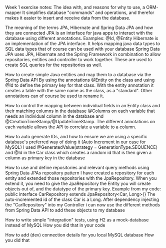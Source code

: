 Week 1 exercise notes:
The idea with, and reasons for why to use, a ORM-mapper
  It simplifies database "commands" and operations, and therefor makes it easier to insert and receive data from the database.
   
The meaning of the terms JPA, Hibernate and Spring Data JPA and how they are connected
   JPA is an interface for java apps to interact with the database using different annotations. Examples: @Id, @Entity
   Hibernate is an implementation of the JPA interface. It helps mapping java data types to SQL data types that of course can be used with your database
   Spring Data JPA uses JPA, Hibernate and the Spring Framework in combination to allow repositories, entities and controller to work together. 
   These are used to create SQL queries for the repositories as well.
   
How to create simple Java entities and map them to a database via the Spring Data API
   By using the annotations @Entity on the class and using @Id to define the primary key for that class. With the entity annotation it creates a table with the same name as the class, as a "standard". 
   Other annotations can of course be used to rename it. 
   
How to control the mapping between individual fields in an Entity class and their matching columns in the database
   @Columns on each variable that needs an individual column in the database and @CreationTimeStamp/@UpdateTimeStamp.
   The different annotations on each variable allows the API to correlate a variable to a column.
   
How to auto generate IDs, and how to ensure we are using  a specific database's preferred way of doing it (Auto Increment in our case for  MySQL)
   I used @GeneratedValue(strategy = GenerationType.SEQUENCE) and @Id in the Car class which creates a random id that is then given a column as primary key in the database
   
How to use and define repositories and relevant query methods using Spring Data JPAs repository pattern
   I have created a repository for each entity and extended those repositories with the JpaRepository. When you extend it, you need to give the JpaRepository the Entity you will create objects out of, and the datatype of the primary key. 
   Example from my code: public interface CarRepository extends JpaRepository<Car, Long>{}
   The auto-incremented id of the class Car is a Long. After dependency injecting the "CarRepository" into my Controller i can now use the different methods from Spring Data API to add these objects to my database


   
How to write simple "integration" tests, using H2 as a mock-database instead of MySQL
   How you did that in your code

  
How to add (dev) connection details for you local MySQL database
   How you did that
